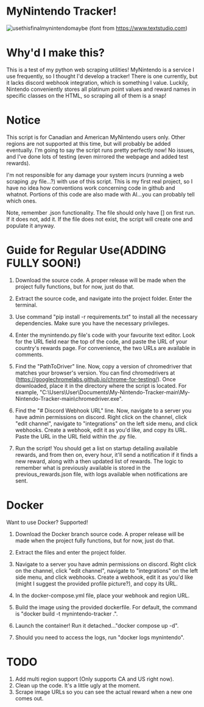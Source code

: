 # MyNintendo Tracker!
![usethisfinalmynintendomaybe](https://github.com/Ryely-Squires/My-Nintendo-Tracker/assets/95175586/b1e895ec-752e-444b-a9aa-681e27439757)
(font from https://www.textstudio.com)
# Why'd I make this?

This is a test of my python web scraping utilities! MyNintendo is a service I use frequently, so I thought I'd develop a tracker! There is one currently,
but it lacks discord webhook integration, which is something I value.
Luckily, Nintendo conveniently stores all platinum point values and reward names in specific classes on the HTML, so scraping all of them is a snap!

# Notice

This script is for Canadian and American MyNintendo users only. Other regions are not supported at this time, but will probably be added eventually. I'm going to say the script runs pretty perfectly now! No issues, and I've done lots of testing (even mirrored the webpage and added test rewards).

I'm not responsible for any damage your system incurs (running a web scraping .py file...?) with use of this script. This is my first real project, so I have no idea how conventions work concerning code in github and whatnot.
Portions of this code are also made with AI...you can probably tell which ones.  

Note, remember .json functionality. The file should only have [] on first run. If it does not, add it. If the file does not exist, the script will create one and populate it anyway.

# Guide for Regular Use(ADDING FULLY SOON!)
1. Download the source code. A proper release will be made when the project fully functions, but for now, just do that.

2. Extract the source code, and navigate into the project folder. Enter the terminal.

3. Use command "pip install -r requirements.txt" to install all the necessary dependencies. Make sure you have the necessary privileges.

4. Enter the mynintendo.py file's code with your favourite text editor. Look for the URL field near the top of the code, and paste the URL of your country's rewards page. For convenience, the two URLs are available in
comments.

5. Find the "PathToDriver" line. Now, copy a version of chromedriver that matches your browser's version. You can find chromedrivers at (https://googlechromelabs.github.io/chrome-for-testing/). Once downloaded, place it in the directory where the script is located. For example, "C:\Users\User\Documents\My-Nintendo-Tracker-main\My-Nintendo-Tracker-main\chromedriver.exe".

6. Find the "# Discord Webhook URL" line. Now, navigate to a server you have admin permissions on discord. Right click on the channel,
click "edit channel", navigate to "integrations" on the left side menu, and click webhooks. Create a webhook, edit it as you'd like, and copy its URL.
Paste the URL in the URL field within the .py file.

7. Run the script! You should get a list on startup detailing available rewards, and from then on, every hour, it'll send a notification if it finds a new reward, along with a then updated list of rewards.
The logic to remember what is previously available is stored in the previous_rewards.json file, with logs available when notifications are sent.

# Docker

Want to use Docker? Supported!

1. Download the Docker branch source code. A proper release will be made when the project fully functions, but for now, just do that.

2. Extract the files and enter the project folder.

3. Navigate to a server you have admin permissions on discord. Right click on the channel,
click "edit channel", navigate to "integrations" on the left side menu, and click webhooks. Create a webhook, edit it as you'd like (might I suggest the provided profile picture?), and copy its URL.

4. In the docker-compose.yml file, place your webhook and region URL.

5. Build the image using the provided dockerfile. For default, the command is "docker build -t mynintendo-tracker .".

6. Launch the container! Run it detached..."docker compose up -d".

7. Should you need to access the logs, run "docker logs mynintendo".

# TODO 
1. Add multi region support (Only supports CA and US right now).
2. Clean up the code. It's a little ugly at the moment.
3. Scrape image URLs so you can see the actual reward when a new one comes out.

